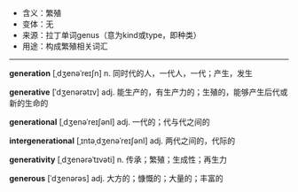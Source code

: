 - <span class="definition">含义：繁殖</span>
- <span class="definition">变体：无</span>
- <span class="definition">来源：拉丁单词genus（意为kind或type，即种类）</span>
- <span class="definition">用途：构成繁殖相关词汇</span>


---


<span class="vocabulary">**generation**</span> [ˌdʒenəˈreɪʃn] n. 同时代的人，一代人，一代；产生，发生

<span class="vocabulary">**generative**</span> [ˈdʒenərətɪv] adj. 能生产的，有生产力的；生殖的，能够产生后代或新的生命的

<span class="vocabulary">**generational**</span> [ˌdʒenəˈreɪʃənl] adj. 一代的；代与代之间的

<span class="vocabulary">**intergenerational**</span> [ˌɪntəˌdʒenəˈreɪʃənl] adj. 两代之间的，代际的
 
<span class="vocabulary">**generativity**</span> [ˌdʒenərəˈtɪvəti] n. 传承；繁殖；生成性；再生力

<span class="vocabulary">**generous**</span> [ˈdʒenərəs] adj. 大方的；慷慨的；大量的；丰富的 
